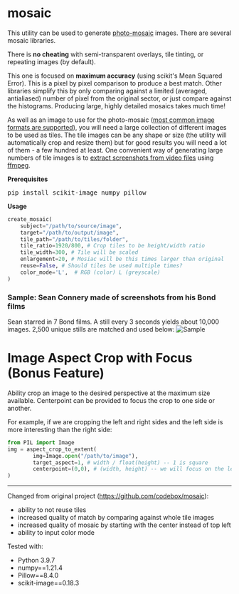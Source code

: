 # mosaic

This utility can be used to generate [photo-mosaic](http://en.wikipedia.org/wiki/Photographic_mosaic) images. There are several mosaic libraries.

There is **no cheating** with semi-transparent overlays, tile tinting, or repeating images (by default).

This one is focused on **maximum accuracy** (using scikit's Mean Squared Error). This is a pixel by pixel comparison to produce a best match. Other libraries simplify this by only comparing against a limited (averaged, antialiased) number of pixel from the original sector, or just compare against the histograms. Producing large, highly detailed mosaics takes much time!

As well as an image to use for the photo-mosaic ([most common image formats are supported](http://pillow.readthedocs.org/en/latest/handbook/image-file-formats.html)), you will need a large collection of different images to be used as tiles. The tile images can be any shape or size (the utility will automatically crop and resize them) but for good results you will need a lot of them - a few hundred at least. One convenient way of generating large numbers of tile images is to [extract screenshots from video files](https://trac.ffmpeg.org/wiki/Create%20a%20thumbnail%20image%20every%20X%20seconds%20of%20the%20video) using [ffmpeg](https://www.ffmpeg.org/).

**Prerequisites**
<pre>pip install scikit-image numpy pillow</pre>

**Usage**
```python
create_mosaic(
    subject="/path/to/source/image", 
    target="/path/to/output/image", 
    tile_path="/path/to/tiles/folder",
    tile_ratio=1920/800, # Crop tiles to be height/width ratio
    tile_width=300, # Tile will be scaled
    enlargement=20, # Mosiac will be this times larger than original
    reuse=False, # Should tiles be used multiple times?
    color_mode='L',  # RGB (color) L (greyscale)
) 
```

### Sample: Sean Connery made of screenshots from his Bond films
Sean starred in 7 Bond films. A still every 3 seconds yields about 10,000 images. 2,500 unique stills are matched and used below:
![Sample](https://github.com/dvdtho/mosaic/blob/master/connery_old__3cc96.jpg)


# Image Aspect Crop with Focus (Bonus Feature)
Ability crop an image to the desired perspective at the maximum size available. Centerpoint can be provided to focus the crop to one side or another. 

For example, if we are cropping the left and right sides and the left side is more interesting than the right side:
```python   
from PIL import Image
img = aspect_crop_to_extent(
        img=Image.open("/path/to/image"), 
        target_aspect=1, # width / float(height) -- 1 is square
        centerpoint=(0,0), # (width, height) -- we will focus on the left, and crop from the right
)
```

------------
Changed from original project (https://github.com/codebox/mosaic):  
*   ability to not reuse tiles 
*   increased quality of match by comparing against whole tile images 
*   increased quality of mosaic by starting with the center instead of top left
*   ability to input color mode

Tested with:
*   Python 3.9.7
*   numpy==1.21.4
*   Pillow==8.4.0
*   scikit-image==0.18.3


